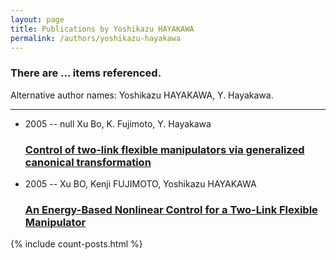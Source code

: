 ```yaml
---
layout: page
title: Publications by Yoshikazu HAYAKAWA
permalink: /authors/yoshikazu-hayakawa
---
```


<h3 id="number-posts">There are ... items referenced.</h3>
<p id='info-authors'>Alternative author names: Yoshikazu HAYAKAWA, Y. Hayakawa.</p>
<hr />
<ul class="post-list">
<li><span class='post-meta'>2005 -- null Xu Bo, K. Fujimoto, Y. Hayakawa</span><h3><a class='post-link' href="{{ site.baseurl }}/control-of-two-link-flexible-manipulators-via-generalized-canonical-transformation">Control of two-link flexible manipulators via generalized canonical transformation</a></h3></li>
<li><span class='post-meta'>2005 -- Xu BO, Kenji FUJIMOTO, Yoshikazu HAYAKAWA</span><h3><a class='post-link' href="{{ site.baseurl }}/an-energy-based-nonlinear-control-for-a-two-link-flexible-manipulator">An Energy-Based Nonlinear Control for a Two-Link Flexible Manipulator</a></h3></li>

</ul>
{% include count-posts.html %}
